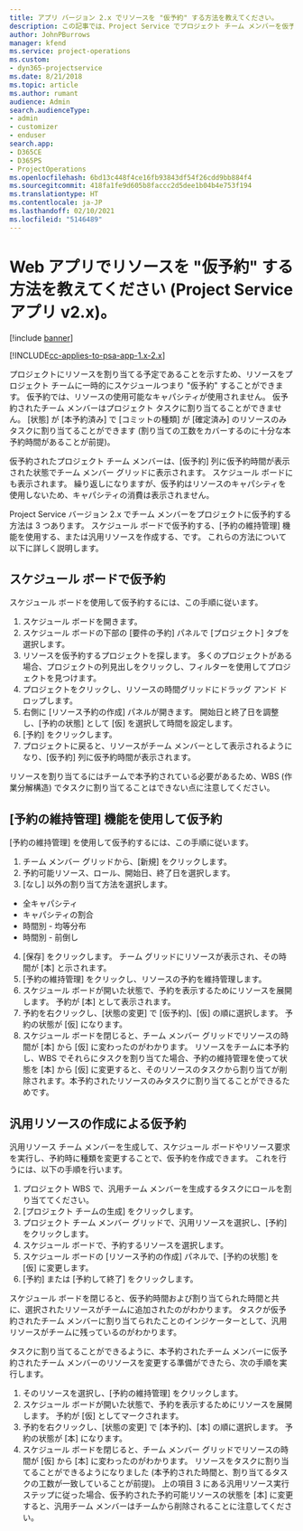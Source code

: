```yaml
---
title: アプリ バージョン 2.x でリソースを "仮予約" する方法を教えてください。
description: この記事では、Project Service でプロジェクト チーム メンバーを仮予約する方法を説明します。
author: JohnPBurrows
manager: kfend
ms.service: project-operations
ms.custom:
- dyn365-projectservice
ms.date: 8/21/2018
ms.topic: article
ms.author: rumant
audience: Admin
search.audienceType:
- admin
- customizer
- enduser
search.app:
- D365CE
- D365PS
- ProjectOperations
ms.openlocfilehash: 6bd13c448f4ce16fb93843df54f26cdd9bb884f4
ms.sourcegitcommit: 418fa1fe9d605b8faccc2d5dee1b04b4e753f194
ms.translationtype: HT
ms.contentlocale: ja-JP
ms.lasthandoff: 02/10/2021
ms.locfileid: "5146489"
---
```

# <a name="how-do-i-soft-book-resources-in-the-web-app-project-service-app-v2x"></a>Web アプリでリソースを "仮予約" する方法を教えてください (Project Service アプリ v2.x)。

[!include [banner](../includes/psa-now-project-operations.md)]

[!INCLUDE[cc-applies-to-psa-app-1.x-2.x](../includes/cc-applies-to-psa-app-1x-2x.md)]

プロジェクトにリソースを割り当てる予定であることを示すため、リソースをプロジェクト チームに一時的にスケジュールつまり "仮予約" することができます。 仮予約では、リソースの使用可能なキャパシティが使用されません。 仮予約されたチーム メンバーはプロジェクト タスクに割り当てることができません。 [状態] が [本予約済み] で [コミットの種類] が [確定済み] のリソースのみタスクに割り当てることができます (割り当ての工数をカバーするのに十分な本予約時間があることが前提)。

仮予約されたプロジェクト チーム メンバーは、[仮予約] 列に仮予約時間が表示された状態でチーム メンバー グリッドに表示されます。 スケジュール ボードにも表示されます。 繰り返しになりますが、仮予約はリソースのキャパシティを使用しないため、キャパシティの消費は表示されません。

Project Service バージョン 2.x でチーム メンバーをプロジェクトに仮予約する方法は 3 つあります。 スケジュール ボードで仮予約する、[予約の維持管理] 機能を使用する、または汎用リソースを作成する、です。 これらの方法について以下に詳しく説明します。

## <a name="soft-book-with-the-schedule-board"></a>スケジュール ボードで仮予約

スケジュール ボードを使用して仮予約するには、この手順に従います。 
1. スケジュール ボードを開きます。
2. スケジュール ボードの下部の [要件の予約] パネルで [プロジェクト] タブを選択します。
3. リソースを仮予約するプロジェクトを探します。 多くのプロジェクトがある場合、プロジェクトの列見出しをクリックし、フィルターを使用してプロジェクトを見つけます。
4. プロジェクトをクリックし、リソースの時間グリッドにドラッグ アンド ドロップします。
5. 右側に [リソース予約の作成] パネルが開きます。 開始日と終了日を調整し、[予約の状態] として [仮] を選択して時間を設定します。 
6. [予約] をクリックします。
7. プロジェクトに戻ると、リソースがチーム メンバーとして表示されるようになり、[仮予約] 列に仮予約時間が表示されます。

リソースを割り当てるにはチームで本予約されている必要があるため、WBS (作業分解構造) でタスクに割り当てることはできない点に注意してください。

## <a name="soft-book-using-the-maintain-bookings-feature"></a>[予約の維持管理] 機能を使用して仮予約

[予約の維持管理] を使用して仮予約するには、この手順に従います。
1. チーム メンバー グリッドから、[新規] をクリックします。
2. 予約可能リソース、ロール、開始日、終了日を選択します。
3. [なし] 以外の割り当て方法を選択します。
- 全キャパシティ
- キャパシティの割合
- 時間別 - 均等分布
- 時間別 - 前倒し
4. [保存] をクリックします。 チーム グリッドにリソースが表示され、その時間が [本] と示されます。
5. [予約の維持管理] をクリックし、リソースの予約を維持管理します。
6. スケジュール ボードが開いた状態で、予約を表示するためにリソースを展開します。 予約が [本] として表示されます。
7. 予約を右クリックし、[状態の変更] で [仮予約]、[仮] の順に選択します。 予約の状態が [仮] になります。
8. スケジュール ボードを閉じると、チーム メンバー グリッドでリソースの時間が [本] から [仮] に変わったのがわかります。
リソースをチームに本予約し、WBS でそれらにタスクを割り当てた場合、予約の維持管理を使って状態を [本] から [仮] に変更すると、そのリソースのタスクから割り当てが削除されます。本予約されたリソースのみタスクに割り当てることができるためです。

## <a name="soft-book-by-creating-a-generic-resource"></a>汎用リソースの作成による仮予約

汎用リソース チーム メンバーを生成して、スケジュール ボードやリソース要求を実行し、予約時に種類を変更することで、仮予約を作成できます。
これを行うには、以下の手順を行います。

1. プロジェクト WBS で、汎用チーム メンバーを生成するタスクにロールを割り当ててください。
2. [プロジェクト チームの生成] をクリックします。
3. プロジェクト チーム メンバー グリッドで、汎用リソースを選択し、[予約] をクリックします。
4. スケジュール ボードで、予約するリソースを選択します。
5. スケジュール ボードの [リソース予約の作成] パネルで、[予約の状態] を [仮] に変更します。
6. [予約] または [予約して終了] をクリックします。

スケジュール ボードを閉じると、仮予約時間および割り当てられた時間と共に、選択されたリソースがチームに追加されたのがわかります。 タスクが仮予約されたチーム メンバーに割り当てられたことのインジケーターとして、汎用リソースがチームに残っているのがわかります。

タスクに割り当てることができるように、本予約されたチーム メンバーに仮予約されたチーム メンバーのリソースを変更する準備ができたら、次の手順を実行します。

1. そのリソースを選択し、[予約の維持管理] をクリックします。
2. スケジュール ボードが開いた状態で、予約を表示するためにリソースを展開します。 予約が [仮] としてマークされます。
3. 予約を右クリックし、[状態の変更] で [本予約]、[本] の順に選択します。 予約の状態が [本] になります。
4. スケジュール ボードを閉じると、チーム メンバー グリッドでリソースの時間が [仮] から [本] に変わったのがわかります。 リソースをタスクに割り当てることができるようになりました (本予約された時間と、割り当てるタスクの工数が一致していることが前提)。 上の項目 3 にある汎用リソース実行ステップに従った場合、仮予約された予約可能リソースの状態を [本] に変更すると、汎用チーム メンバーはチームから削除されることに注意してください。
